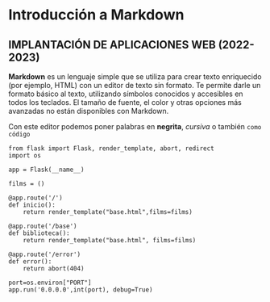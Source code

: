 # Introducción a Markdown
## IMPLANTACIÓN DE APLICACIONES WEB (2022-2023)

**Markdown** es un lenguaje simple que se utiliza para crear texto enriquecido (por ejemplo, HTML) con un editor de texto sin formato. Te permite darle un formato básico al texto, utilizando símbolos conocidos y accesibles en todos los teclados. El tamaño de fuente, el color y otras opciones más avanzadas no están disponibles con Markdown.

Con este editor podemos poner palabras en **negrita**, *cursiva* o también `como código`

```
from flask import Flask, render_template, abort, redirect
import os

app = Flask(__name__)

films = ()	

@app.route('/')
def inicio():
    return render_template("base.html",films=films)

@app.route('/base')
def biblioteca():
    return render_template("base.html", films=films)

@app.route('/error')
def error():
    return abort(404)

port=os.environ["PORT"]
app.run('0.0.0.0',int(port), debug=True)
```
